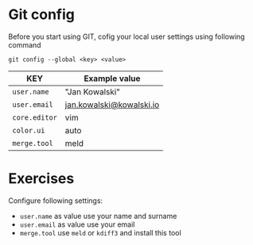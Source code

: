 # Git config
Before you start using GIT, cofig your local user settings using following command
```
git config --global <key> <value>
```

| KEY           | Example value |
| ------------- | ------------- |
| `user.name`   | "Jan Kowalski"|
| `user.email`  | jan.kowalski@kowalski.io  |
| `core.editor`  | vim  |
| `color.ui`  | auto |
| `merge.tool`  | meld |

# Exercises
Configure following settings:
 - `user.name` as value use your name and surname
 - `user.email` as value use your email
 - `merge.tool` use `meld` or `kdiff3` and install this tool